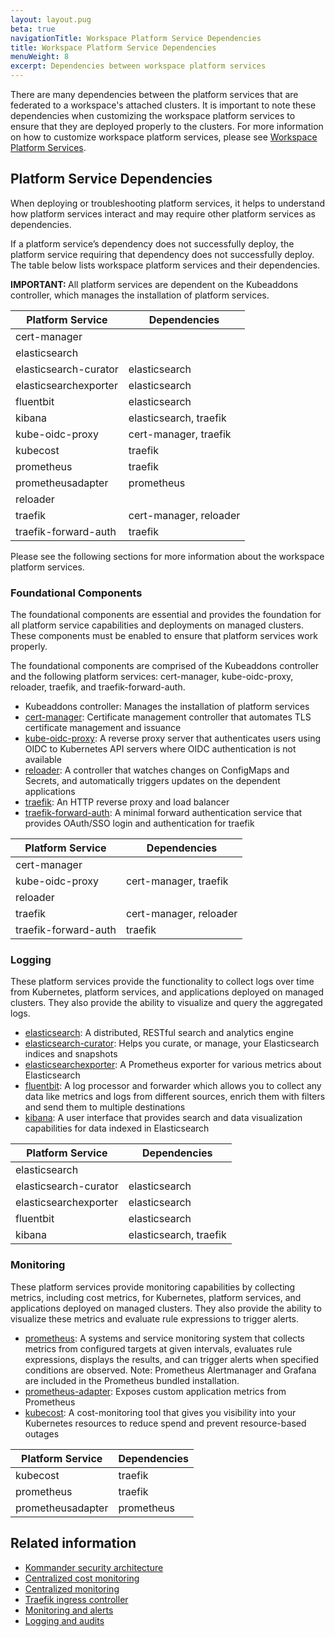 ```yaml
---
layout: layout.pug
beta: true
navigationTitle: Workspace Platform Service Dependencies
title: Workspace Platform Service Dependencies
menuWeight: 8
excerpt: Dependencies between workspace platform services
---
```


There are many dependencies between the platform services that are federated to a workspace's attached clusters. It is important to note these dependencies when customizing the workspace platform services to ensure that they are deployed properly to the clusters. For more information on how to customize workspace platform services, please see [Workspace Platform Services](/dkp/kommander/1.3/workspaces/workspace-platform-services/).

## Platform Service Dependencies

When deploying or troubleshooting platform services, it helps to understand how platform services interact and may require other platform services as dependencies.

If a platform service’s dependency does not successfully deploy, the platform service requiring that dependency does not successfully deploy. The table below lists workspace platform services and their dependencies.

<p class="message--important"><strong>IMPORTANT: </strong>All platform services are dependent on the Kubeaddons controller, which manages the installation of platform services.</p>

| **Platform Service** | **Dependencies** |
| --- | --- |
| cert-manager |  |
| elasticsearch |  |
| elasticsearch-curator | elasticsearch |
| elasticsearchexporter | elasticsearch |
| fluentbit | elasticsearch |
| kibana |  elasticsearch, traefik |
| kube-oidc-proxy | cert-manager, traefik |
| kubecost | traefik |
| prometheus | traefik |
| prometheusadapter | prometheus |
| reloader |  |
| traefik | cert-manager, reloader |
| traefik-forward-auth | traefik |

Please see the following sections for more information about the workspace platform services.

### Foundational Components

The foundational components are essential and provides the foundation for all platform service capabilities and deployments on managed clusters. These components must be enabled to ensure that platform services work properly.

The foundational components are comprised of the Kubeaddons controller and the following platform services: cert-manager, kube-oidc-proxy, reloader, traefik, and traefik-forward-auth.

- Kubeaddons controller: Manages the installation of platform services
- [cert-manager](https://cert-manager.io/docs): Certificate management controller that automates TLS certificate management and issuance
- [kube-oidc-proxy](https://github.com/jetstack/kube-oidc-proxy): A reverse proxy server that authenticates users using OIDC to Kubernetes API servers where OIDC authentication is not available
- [reloader](https://github.com/stakater/Reloader): A controller that watches changes on ConfigMaps and Secrets, and automatically triggers updates on the dependent applications
- [traefik](https://traefik.io/): An HTTP reverse proxy and load balancer
- [traefik-forward-auth](https://github.com/thomseddon/traefik-forward-auth): A minimal forward authentication service that provides OAuth/SSO login and authentication for traefik

| **Platform Service** | **Dependencies** |
| --- | --- |
| cert-manager |  |
| kube-oidc-proxy | cert-manager, traefik |
| reloader |  |
| traefik | cert-manager, reloader |
| traefik-forward-auth | traefik |

### Logging

These platform services provide the functionality to collect logs over time from Kubernetes, platform services, and applications deployed on managed clusters. They also provide the ability to visualize and query the aggregated logs.

- [elasticsearch](https://www.elastic.co/elasticsearch): A distributed, RESTful search and analytics engine
- [elasticsearch-curator](https://www.elastic.co/guide/en/elasticsearch/client/curator/current/about.html): Helps you curate, or manage, your Elasticsearch indices and snapshots
- [elasticsearchexporter](https://github.com/justwatchcom/elasticsearch_exporter): A Prometheus exporter for various metrics about Elasticsearch
- [fluentbit](https://fluentbit.io): A log processor and forwarder which allows you to collect any data like metrics and logs from different sources, enrich them with filters and send them to multiple destinations
- [kibana](https://www.elastic.co/kibana): A user interface that provides search and data visualization capabilities for data indexed in Elasticsearch

|  **Platform Service** | **Dependencies** |
| --- | --- |
| elasticsearch |  |
| elasticsearch-curator | elasticsearch |
| elasticsearchexporter | elasticsearch |
| fluentbit | elasticsearch |
| kibana | elasticsearch, traefik |

### Monitoring

These platform services provide monitoring capabilities by collecting metrics, including cost metrics, for Kubernetes, platform services, and applications deployed on managed clusters. They also provide the ability to visualize these metrics and evaluate rule expressions to trigger alerts.

- [prometheus](https://prometheus.io): A systems and service monitoring system that collects metrics from configured targets at given intervals, evaluates rule expressions, displays the results, and can trigger alerts when specified conditions are observed. Note: Prometheus Alertmanager and Grafana are included in the Prometheus bundled installation.
- [prometheus-adapter](https://github.com/DirectXMan12/k8s-prometheus-adapter): Exposes custom application metrics from Prometheus
- [kubecost](https://kubecost.com): A cost-monitoring tool that gives you visibility into your Kubernetes resources to reduce spend and prevent resource-based outages

|  **Platform Service** | **Dependencies** |
| --- | --- |
| kubecost | traefik |
| prometheus | traefik |
| prometheusadapter | prometheus |


## Related information

- [Kommander security architecture](/dkp/kommander/1.3/security/)
- [Centralized cost monitoring](/dkp/kommander/1.3/centralized-cost-monitoring/)
- [Centralized monitoring](/dkp/kommander/1.3/centralized-monitoring/)
- [Traefik ingress controller](/dkp/konvoy/1.7/networking/ingress/)
- [Monitoring and alerts](/dkp/konvoy/1.7/monitoring/)
- [Logging and audits](/dkp/konvoy/1.7/logging/)
